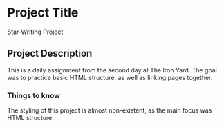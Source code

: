 # Project Title

Star-Writing Project

## Project Description

This is a daily assignment from the second day at The Iron Yard. The goal was to practice basic HTML structure, as well as linking pages together.

### Things to know

The styling of this project is almost non-existent, as the main focus was HTML structure. 
